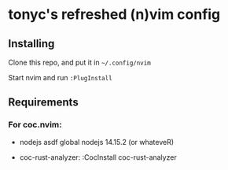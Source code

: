 # tonyc's refreshed (n)vim config

## Installing

Clone this repo, and put it in `~/.config/nvim`

Start nvim and run `:PlugInstall`

## Requirements

### For coc.nvim:

* nodejs
	asdf global nodejs 14.15.2 (or whateveR)

* coc-rust-analyzer:
	:CocInstall coc-rust-analyzer
